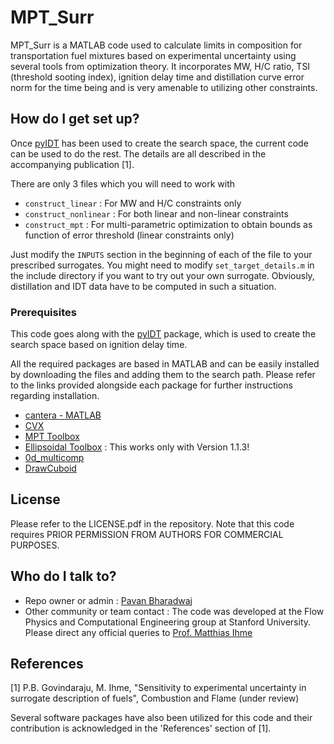 # MPT\_Surr #

MPT\_Surr is a MATLAB code used to calculate limits in composition for transportation fuel mixtures based on experimental uncertainty using several tools from optimization theory. It incorporates MW, H/C ratio, TSI (threshold sooting index), ignition delay time and distillation curve error norm for the time being and is very amenable to utilizing other constraints.

## How do I get set up? ##

Once [pyIDT](https://github.com/gpavanb/pyIDT) has been used to create the search space, the current code can be used to do the rest. The details are all described in the accompanying publication [1]. 

There are only 3 files which you will need to work with
* `construct_linear` : For MW and H/C constraints only
* `construct_nonlinear` : For both linear and non-linear constraints
* `construct_mpt` : For multi-parametric optimization to obtain bounds as function of error threshold (linear constraints only)

Just modify the `INPUTS` section in the beginning of each of the file to your prescribed surrogates. You might need to modify `set_target_details.m` in the include directory if you want to try out your own surrogate. Obviously, distillation and IDT data have to be computed in such a situation.

### Prerequisites ###
This code goes along with the [pyIDT](https://github.com/gpavanb/pyIDT) package, which is used to create the search space based on ignition delay time. 

All the required packages are based in MATLAB and can be easily installed by downloading the files and adding them to the search path. Please refer to the links provided alongside each package for further instructions regarding installation.

* [cantera - MATLAB](http://www.cantera.org/docs/sphinx/html/install.html)
* [CVX](http://cvxr.com/cvx/)
* [MPT Toolbox](http://control.ee.ethz.ch/~mpt/3/Main/Installation)
* [Ellipsoidal Toolbox](https://code.google.com/archive/p/ellipsoids/downloads) : This works only with Version 1.1.3!
* [0d\_multicomp](https://bitbucket.org/gpavanb/0d_multicomp)
* [DrawCuboid](https://www.mathworks.com/matlabcentral/fileexchange/25559-draw-cuboid)

## License ##
Please refer to the LICENSE.pdf in the repository. Note that this code requires PRIOR PERMISSION FROM AUTHORS FOR COMMERCIAL PURPOSES.

## Who do I talk to? ##

* Repo owner or admin : [Pavan Bharadwaj](https://github.com/gpavanb)
* Other community or team contact : The code was developed at the Flow Physics and Computational Engineering group at Stanford University. Please direct any official queries to [Prof. Matthias Ihme](mailto:mihme@stanford.edu)

## References ##
[1] P.B. Govindaraju, M. Ihme, "Sensitivity to experimental uncertainty in surrogate description of fuels", Combustion and Flame (under review)

Several software packages have also been utilized for this code and their contribution is acknowledged in the 'References' section of [1]. 
